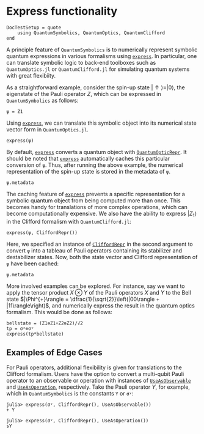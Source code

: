 # Express functionality

```@meta
DocTestSetup = quote
    using QuantumSymbolics, QuantumOptics, QuantumClifford
end
```

A principle feature of `QuantumSymbolics` is to numerically represent symbolic quantum expressions in various formalisms using [`express`](@ref). In particular, one can translate symbolic logic to back-end toolboxes such as `QuantumOptics.jl` or `QuantumClifford.jl` for simulating quantum systems with great flexibiity.

As a straightforward example, consider the spin-up state $|\uparrow\rangle = |0\rangle$, the eigenstate of the Pauli operator $Z$, which can be expressed in `QuantumSymbolics` as follows:

```@example 1
ψ = Z1
```
Using [`express`](@ref), we can translate this symbolic object into its numerical state vector form in `QuantumOptics.jl`.

```@example 1
express(ψ)
```

By default, [`express`](@ref) converts a quantum object with [`QuantumOpticRepr`](@ref). It should be noted that [`express`](@ref) automatically caches this particular conversion of `ψ`. Thus, after running the above example, the numerical representation of the spin-up state is stored in the metadata of `ψ`.

```@example 1
ψ.metadata
```

The caching feature of [`express`](@ref) prevents a specific representation for a symbolic quantum object from being computed more than once. This becomes handy for translations of more complex operations, which can become computationally expensive. We also have the ability to express $|Z_1\rangle$ in the Clifford formalism with `QuantumClifford.jl`:

```@example 1
express(ψ, CliffordRepr())
```

Here, we specified an instance of [`CliffordRepr`](@ref) in the second argument to convert `ψ` into a tableau of Pauli operators containing its stabilizer and destabilizer states. Now, both the state vector and Clifford representation of `ψ` have been cached:

```@example 1
ψ.metadata
```

More involved examples can be explored. For instance, say we want to apply the tensor product $X\otimes Y$ of the Pauli operators $X$ and $Y$ to the Bell state $|\Phi^{+}\rangle = \dfrac{1}{\sqrt{2}}\left(|00\rangle + |11\rangle\right)$, and numerically express the result in the quantum optics formalism. This would be done as follows:

```@example 2
bellstate = (Z1⊗Z1+Z2⊗Z2)/√2
tp = σˣ⊗σʸ
express(tp*bellstate)
```

## Examples of Edge Cases
For Pauli operators, additional flexibility is given for translations to the Clifford formalism. Users have the option to convert a multi-qubit Pauli operator to an observable or operation with instances of [`UseAsObservable`](@ref) and [`UseAsOperation`](@ref), respectively. Take the Pauli operator $Y$, for example, which in `QuantumSymbolics` is the constants `Y` or `σʸ`:

```jldoctest
julia> express(σʸ, CliffordRepr(), UseAsObservable())
+ Y

julia> express(σʸ, CliffordRepr(), UseAsOperation())
sY
```